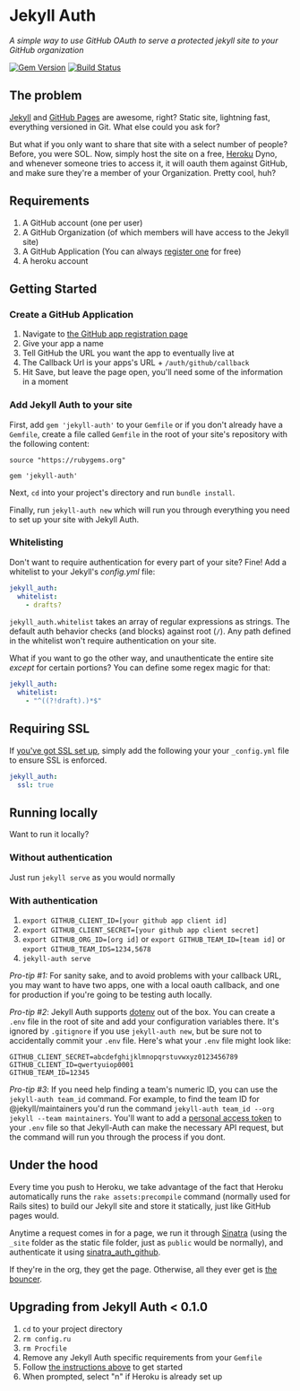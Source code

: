 # Jekyll Auth

*A simple way to use GitHub OAuth to serve a protected jekyll site to your GitHub organization*

[![Gem Version](https://badge.fury.io/rb/jekyll-auth.png)](http://badge.fury.io/rb/jekyll-auth) [![Build Status](https://travis-ci.org/benbalter/jekyll-auth.png?branch=master)](https://travis-ci.org/benbalter/jekyll-auth)

## The problem

[Jekyll](http://github.com/mojombo/jekyll) and [GitHub Pages](http://pages.github.com) are awesome, right? Static site, lightning fast, everything versioned in Git. What else could you ask for?

But what if you only want to share that site with a select number of people? Before, you were SOL. Now, simply host the site on a free, [Heroku](http://heroku.com) Dyno, and whenever someone tries to access it, it will oauth them against GitHub, and make sure they're a member of your Organization. Pretty cool, huh?

## Requirements

1. A GitHub account (one per user)
2. A GitHub Organization (of which members will have access to the Jekyll site)
3. A GitHub Application (You can always [register one](https://github.com/settings/applications/new) for free)
4. A heroku account

## Getting Started

### Create a GitHub Application

1. Navigate to [the GitHub app registration page](https://github.com/settings/applications/new)
2. Give your app a name
3. Tell GitHub the URL you want the app to eventually live at
4. The Callback Url is your apps's URL + `/auth/github/callback`
5. Hit Save, but leave the page open, you'll need some of the information in a moment

### Add Jekyll Auth to your site

First, add `gem 'jekyll-auth'` to your `Gemfile` or if you don't already have a `Gemfile`, create a file called `Gemfile` in the root of your site's repository with the following content:

```
source "https://rubygems.org"

gem 'jekyll-auth'
```

Next, `cd` into your project's directory and run `bundle install`.

Finally, run `jekyll-auth new` which will run you through everything you need to set up your site with Jekyll Auth.

### Whitelisting

Don't want to require authentication for every part of your site? Fine! Add a whitelist to your Jekyll's *_config.yml_* file:

```yaml
jekyll_auth:
  whitelist:
    - drafts?
```

`jekyll_auth.whitelist` takes an array of regular expressions as strings. The default auth behavior checks (and blocks) against root (`/`). Any path defined in the whitelist won't require authentication on your site.

What if you want to go the other way, and unauthenticate the entire site _except_ for certain portions? You can define some regex magic for that:

```yaml
jekyll_auth:
  whitelist:
    - "^((?!draft).)*$"
```

## Requiring SSL

If [you've got SSL set up](https://devcenter.heroku.com/articles/ssl-endpoint), simply add the following your your `_config.yml` file to ensure SSL is enforced.

```yaml
jekyll_auth:
  ssl: true
```

## Running locally

Want to run it locally?

### Without authentication

Just run `jekyll serve` as you would normally

### With authentication

1. `export GITHUB_CLIENT_ID=[your github app client id]`
2. `export GITHUB_CLIENT_SECRET=[your github app client secret]`
3. `export GITHUB_ORG_ID=[org id]` or `export GITHUB_TEAM_ID=[team id]` or `export GITHUB_TEAM_IDS=1234,5678`
4. `jekyll-auth serve`

*Pro-tip #1:* For sanity sake, and to avoid problems with your callback URL, you may want to have two apps, one with a local oauth callback, and one for production if you're going to be testing auth locally.

*Pro-tip #2*: Jekyll Auth supports [dotenv](https://github.com/bkeepers/dotenv) out of the box. You can create a `.env` file in the root of site and add your configuration variables there. It's ignored by `.gitignore` if you use `jekyll-auth new`, but be sure not to accidentally commit your `.env` file. Here's what your `.env` file might look like:

```
GITHUB_CLIENT_SECRET=abcdefghijklmnopqrstuvwxyz0123456789
GITHUB_CLIENT_ID=qwertyuiop0001
GITHUB_TEAM_ID=12345
```

*Pro-tip #3*: If you need help finding a team's numeric ID, you can use the `jekyll-auth team_id` command. For example, to find the team ID for @jekyll/maintainers you'd run the command `jekyll-auth team_id --org jekyll --team maintainers`. You'll want to add a [personal access token](https://github.com/settings/tokens/new) to your `.env` file so that Jekyll-Auth can make the necessary API request, but the command will run you through the process if you dont.

## Under the hood

Every time you push to Heroku, we take advantage of the fact that Heroku automatically runs the `rake assets:precompile` command (normally used for Rails sites) to build our Jekyll site and store it statically, just like GitHub pages would.

Anytime a request comes in for a page, we run it through [Sinatra](http://www.sinatrarb.com/) (using the `_site` folder as the static file folder, just as `public` would be normally), and authenticate it using [sinatra_auth_github](https://github.com/atmos/sinatra_auth_github).

If they're in the org, they get the page. Otherwise, all they ever get is [the bouncer](http://octodex.github.com/bouncer/).

## Upgrading from Jekyll Auth < 0.1.0

1. `cd` to your project directory
2. `rm config.ru`
3. `rm Procfile`
4. Remove any Jekyll Auth specific requirements from your `Gemfile`
5. Follow [the instructions above](https://github.com/benbalter/jekyll-auth#add-jekyll-auth-to-your-site) to get started
6. When prompted, select "n" if Heroku is already set up
